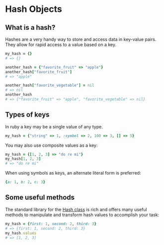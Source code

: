 # Hash Objects

## What is a hash?

Hashes are a very handy way to store and access data in key-value pairs.
They allow for rapid access to a value based on a key.

```ruby
my_hash = {}
# => {}

another_hash = {"favorite_fruit" => "apple"}
another_hash["favorite_fruit"]
# => "apple"

another_hash["favorite_vegetable"] = nil
# => nil
another_hash
# => {"favorite_fruit" => "apple", "favorite_vegetable" => nil}
```

## Types of keys

In ruby a key may be a single value of any type.

```ruby
my_hash = {"string" => 1, :symbol => 2, 100 => 3, [] => 5}
```

You may also use composite values as a key:

```ruby
my_hash = {[1, 2, 3] => "do re mi"}
my_hash[1, 2, 3]
# => "do re mi"
```

When using symbols as keys, an alternate literal form is preferred:

```ruby
{a: 1, b: 2, c: 3}
```

## Some useful methods

The standard library for the [Hash class][rubydoc-hash] is rich and offers many useful methods to manipulate and transform hash values to accomplish your task:

```ruby
my_hash = {first: 1, second: 2, third: 3}
# => {first: 1, second: 2, third: 3}
my_hash.values
# => [1, 2, 3]
```

[rubydoc-hash]: https://ruby-doc.org/core-2.6.6/Hash.html
